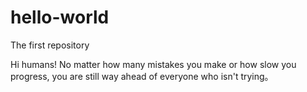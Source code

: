 # hello-world
The first repository

Hi humans!
No matter how many mistakes you make or how slow you progress, 
you are still way ahead of everyone who isn't trying。
